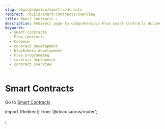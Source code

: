 ```yaml
---
slug: /build/basics/smart-contracts
redirect: /build/smart-contracts/overview
title: Smart Contracts ↙
description: Redirect page to comprehensive Flow smart contracts documentation and overview.
keywords:
  - smart contracts
  - Flow contracts
  - Cadence
  - contract development
  - blockchain development
  - Flow programming
  - contract deployment
  - contract overview
---
```


# Smart Contracts

Go to [Smart Contracts](../../build/smart-contracts/overview.md)

import {Redirect} from '@docusaurus/router';

<Redirect to="/build/smart-contracts/overview" />;
